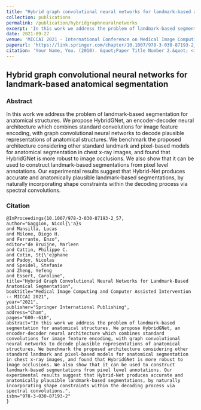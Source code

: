 ```yaml
---
title: "Hybrid graph convolutional neural networks for landmark-based anatomical segmentation"
collection: publications
permalink: /publication/hybridgraphneuralnetworks
excerpt: 'In this work we address the problem of landmark-based segmentation for anatomical structures. We propose HybridGNet, an encoder-decoder neural architecture which combines standard convolutions for image feature encoding, with graph convolutional neural networks to decode plausible representations of anatomical structures. We benchmark the proposed architecture considering other standard landmark and pixel-based models for anatomical segmentation in chest x-ray images, and found that HybridGNet is more robust to image occlusions. We also show that it can be used to construct landmark-based segmentations from pixel level annotations. Our experimental results suggest that Hybrid-Net produces accurate and anatomically plausible landmark-based segmentations, by naturally incorporating shape constraints within the decoding process via spectral convolutions.'
date: 2021-09-27
venue: 'MICCAI 2021 - International Conference on Medical Image Computing and Computer-Assisted Intervention'
paperurl: 'https://link.springer.com/chapter/10.1007/978-3-030-87193-2_57'
citation: 'Your Name, You. (2010). &quot;Paper Title Number 2.&quot; <i>Journal 1</i>. 1(2).'
---
```


## Hybrid graph convolutional neural networks for landmark-based anatomical segmentation

### Abstract

In this work we address the problem of landmark-based segmentation for anatomical structures. We propose HybridGNet, an encoder-decoder neural architecture which combines standard convolutions for image feature encoding, with graph convolutional neural networks to decode plausible representations of anatomical structures. We benchmark the proposed architecture considering other standard landmark and pixel-based models for anatomical segmentation in chest x-ray images, and found that HybridGNet is more robust to image occlusions. We also show that it can be used to construct landmark-based segmentations from pixel level annotations. Our experimental results suggest that Hybrid-Net produces accurate and anatomically plausible landmark-based segmentations, by naturally incorporating shape constraints within the decoding process via spectral convolutions.

### Citation

````
@InProceedings{10.1007/978-3-030-87193-2_57,
author="Gaggion, Nicol{\'a}s
and Mansilla, Lucas
and Milone, Diego H.
and Ferrante, Enzo",
editor="de Bruijne, Marleen
and Cattin, Philippe C.
and Cotin, St{\'e}phane
and Padoy, Nicolas
and Speidel, Stefanie
and Zheng, Yefeng
and Essert, Caroline",
title="Hybrid Graph Convolutional Neural Networks for Landmark-Based Anatomical Segmentation",
booktitle="Medical Image Computing and Computer Assisted Intervention -- MICCAI 2021",
year="2021",
publisher="Springer International Publishing",
address="Cham",
pages="600--610",
abstract="In this work we address the problem of landmark-based segmentation for anatomical structures. We propose HybridGNet, an encoder-decoder neural architecture which combines standard convolutions for image feature encoding, with graph convolutional neural networks to decode plausible representations of anatomical structures. We benchmark the proposed architecture considering other standard landmark and pixel-based models for anatomical segmentation in chest x-ray images, and found that HybridGNet is more robust to image occlusions. We also show that it can be used to construct landmark-based segmentations from pixel level annotations. Our experimental results suggest that Hybrid-Net produces accurate and anatomically plausible landmark-based segmentations, by naturally incorporating shape constraints within the decoding process via spectral convolutions.",
isbn="978-3-030-87193-2"
}
````
